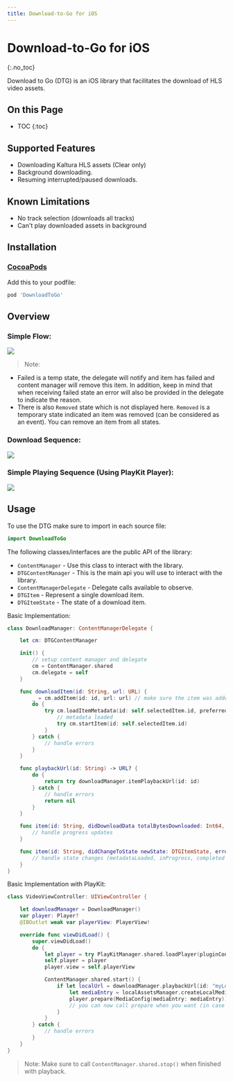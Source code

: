 ```yaml
---
title: Download-to-Go for iOS
---
```


# Download-to-Go for iOS
{:.no_toc}

Download to Go (DTG) is an iOS library that facilitates the download of HLS video assets.

## On this Page

* TOC
{:toc}

## Supported Features 
- Downloading Kaltura HLS assets (Clear only)
- Background downloading.
- Resuming interrupted/paused downloads.

## Known Limitations
- No track selection (downloads all tracks)
- Can't play downloaded assets in background

## Installation

### [CocoaPods][cocoapods]

Add this to your podfile:
```ruby
pod 'DownloadToGo'
```

## Overview

### Simple Flow:

![](Resources/simple-flow-uml.png)

>Note: 
* Failed is a temp state, the delegate will notify and item has failed and content manager will remove this item. In addition, keep in mind that when receiving failed state an error will also be provided in the delegate to indicate the reason.
* There is also `Removed` state which is not displayed here. `Removed` is a temporary state indicated an item was removed (can be considered as an event). You can remove an item from all states. 

### Download Sequence:

![](Resources/download-sequence.png)

### Simple Playing Sequence (Using PlayKit Player):

![](Resources/playing-sequence.png)

## Usage

To use the DTG make sure to import in each source file:
```swift
import DownloadToGo
```

The following classes/interfaces are the public API of the library:
* `ContentManager` - Use this class to interact with the library.
* `DTGContentManager` - This is the main api you will use to interact with the library.
* `ContentManagerDelegate` - Delegate calls available to observe.
* `DTGItem` - Represent a single download item.
* `DTGItemState` - The state of a download item.

Basic Implementation:
```swift
class DownloadManager: ContentManagerDelegate {

    let cm: DTGContentManager

    init() {
        // setup content manager and delegate
        cm = ContentManager.shared
        cm.delegate = self
    }

    func downloadItem(id: String, url: URL) {
        _ = cm.addItem(id: id, url: url) // make sure the item was added
        do {
            try cm.loadItemMetadata(id: self.selectedItem.id, preferredVideoBitrate: 300000)    {
                // metadata loaded
                try cm.startItem(id: self.selectedItem.id)
            }
        } catch {
            // handle errors
        }
    }

    func playbackUrl(id: String) -> URL? {
        do {
            return try downloadManager.itemPlaybackUrl(id: id)
        } catch {
            // handle errors
            return nil
        }
    }

    func item(id: String, didDownloadData totalBytesDownloaded: Int64, totalBytesEstimated: Int64?) {
        // handle progress updates
    }

    func item(id: String, didChangeToState newState: DTGItemState, error: Error?) {
        // handle state changes (metadataLoaded, inProgress, completed etc...)
    }
}
```

Basic Implementation with PlayKit:
```swift
class VideoViewController: UIViewController {

    let downloadManager = DownloadManager()
    var player: Player?
    @IBOutlet weak var playerView: PlayerView!

    override func viewDidLoad() {
        super.viewDidLoad()
        do {
            let player = try PlayKitManager.shared.loadPlayer(pluginConfig: nil)
            self.player = player
            player.view = self.playerView

            ContentManager.shared.start() {
                if let localUrl = downloadManager.playbackUrl(id: "myLocalId") {
                    let mediaEntry = localAssetsManager.createLocalMediaEntry(for: "myLocalId", localURL: localUrl)
                    player.prepare(MediaConfig(mediaEntry: mediaEntry))
                    // you can now call prepare when you want (in case no error)
                }
            }            
        } catch {
            // handle errors
        }
    }
}
```

>Note: Make sure to call `ContentManager.shared.stop()` when finished with playback.

[cocoapods]: https://cocoapods.org/
